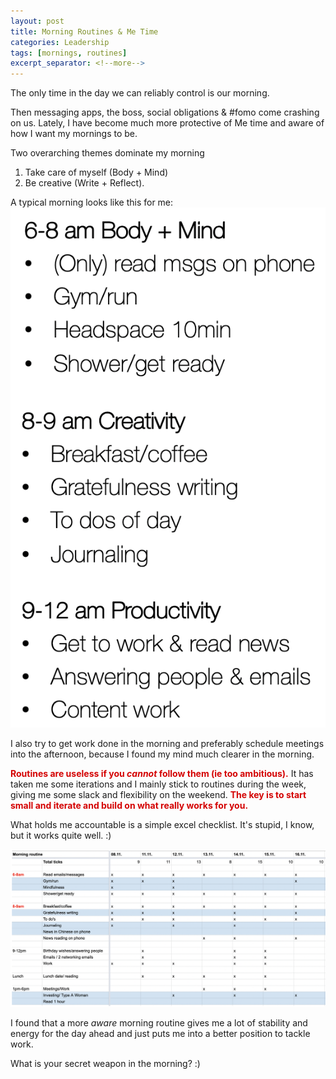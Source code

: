 ```yaml
---
layout: post
title: Morning Routines & Me Time
categories: Leadership
tags: [mornings, routines]
excerpt_separator: <!--more-->
---
```


The only time in the day we can reliably control is our morning.

Then messaging apps, the boss, social obligations & #fomo come crashing on us. Lately, I have become much more protective of Me time and aware of how I want my mornings to be.

Two overarching themes dominate my morning
1) Take care of myself (Body + Mind)
2) Be creative (Write + Reflect).
<!--more-->
A typical morning looks like this for me:
![Routine](/images/routine.png "Routine")

I also try to get work done in the morning and preferably schedule meetings into the afternoon, because I found my mind much clearer in the morning. 
 
<span style="color:#d40202; font-weight: bold"> Routines are useless if you <em>cannot</em> follow them (ie too ambitious).</span> It has taken me some iterations and I mainly stick to routines during the week, giving me some slack and flexibility on the weekend. <span style="color:#d40202; font-weight: bold"> The key is to start small and iterate and build on what really works for you.</span>

What holds me accountable is a simple excel checklist. It's stupid, I know, but it works quite well. :) 

![Routine2](/images/routine2.png "Routine2")

I found that a more <em>aware</em> morning routine gives me a lot of stability and energy for the day ahead and just puts me into a better position to tackle work.

What is your secret weapon in the morning? :)